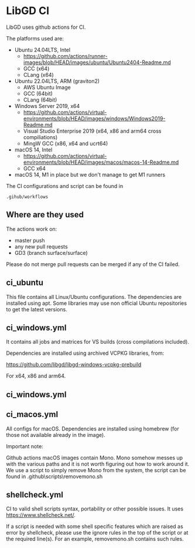 # LibGD CI

LibGD uses github actions for CI.

The platforms used are:
- Ubuntu 24.04LTS, Intel
    - https://github.com/actions/runner-images/blob/HEAD/images/ubuntu/Ubuntu2404-Readme.md
    - GCC (x64)
    - CLang (x64)
- Ubuntu 22.04LTS, ARM (graviton2)
    - AWS Ubuntu Image
    - GCC (64bit)
    - CLang (64bit)
- Windows Server 2019, x64
    - https://github.com/actions/virtual-environments/blob/HEAD/images/windows/Windows2019-Readme.md
    - Visual Studio Enterprise 2019 (x64, x86 and arm64 cross compiliations)
    - MingW GCC (x86, x64 and ucrt64)
- macOS 14, Intel
    - https://github.com/actions/virtual-environments/blob/HEAD/images/macos/macos-14-Readme.md
    - GCC x64
- macOS 14, M1 in place but we don't manage to get M1 runners

The CI configurations and script can be found in

```
.gihub/workflows
```

## Where are they used

The actions work on:
- master push
- any new pull requests
- GD3 (branch surface/surface)

Please do not merge pull requests can be merged if any of the CI failed.

## ci_ubuntu

This file contains all Linux/Ubuntu configurations. The dependencies are installed using apt. Some libraries may use non official Ubuntu repositories to get the latest versions.

## ci_windows.yml

It contains all jobs and matrices for VS builds (cross compilations included).

Dependencies are installed using archived VCPKG libraries, from:

https://github.com/libgd/libgd-windows-vcpkg-prebuild

For x64, x86 and arm64.

## ci_windows.yml

## ci_macos.yml

All configs for macOS. Dependencies are installed using homebrew (for those not available already in the image).

Important note:

Github actions macOS images contain Mono. Mono somehow messes up with the various paths and it is not worth figuring out how to work around it. We use a script to simply remove Mono from the system, the script can be found in .github\scripts\removemono.sh

## shellcheck.yml

CI to valid shell scripts syntax, portability or other possible issues. It uses https://www.shellcheck.net/.

If a script is needed with some shell specific features which are raised as error by shellcheck, please use the ignore rules in the top of the script or at the required line(s). For an example, removemono.sh contains such rules.
